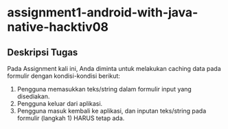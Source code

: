 # assignment1-android-with-java-native-hacktiv08

## Deskripsi Tugas

Pada Assignment kali ini, Anda diminta untuk melakukan caching data pada formulir dengan kondisi-kondisi berikut:

1. Pengguna memasukkan teks/string dalam formulir input yang disediakan.
2. Pengguna keluar dari aplikasi.
3. Pengguna masuk kembali ke aplikasi, dan inputan teks/string pada formulir (langkah 1) HARUS tetap ada.
